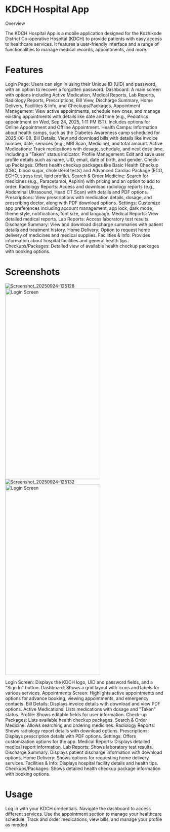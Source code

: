 # KDCH Hospital App

Overview

The KDCH Hospital App is a mobile application designed for the Kozhikode District Co-operative Hospital (KDCH) to provide patients with easy access to healthcare services. It features a user-friendly interface and a range of functionalities to manage medical records, appointments, and more.

# Features
Login Page: Users can sign in using their Unique ID (UID) and password, with an option to recover a forgotten password.
Dashboard: A main screen with options including Active Medication, Medical Reports, Lab Reports, Radiology Reports, Prescriptions, Bill View, Discharge Summary, Home Delivery, Facilities & Info, and Checkups/Packages.
Appointment Management: View active appointments, schedule new ones, and manage existing appointments with details like date and time (e.g., Pediatrics appointment on Wed, Sep 24, 2025, 1:11 PM IST). Includes options for Online Appointment and Offline Appointment.
Health Camps: Information about health camps, such as the Diabetes Awareness camp scheduled for 2025-06-08.
Bill Details: View and download bills with details like invoice number, date, services (e.g., MRI Scan, Medicine), and total amount.
Active Medications: Track medications with dosage, schedule, and next dose time, including a "Taken" status indicator.
Profile Management: Edit and save user profile details such as name, UID, email, date of birth, and gender.
Check-up Packages: Offers health checkup packages like Basic Health Checkup (CBC, blood sugar, cholesterol tests) and Advanced Cardiac Package (ECG, ECHO, stress test, lipid profile).
Search & Order Medicine: Search for medicines (e.g., Paracetamol, Aspirin) with pricing and an option to add to order.
Radiology Reports: Access and download radiology reports (e.g., Abdominal Ultrasound, Head CT Scan) with details and PDF options.
Prescriptions: View prescriptions with medication details, dosage, and prescribing doctor, along with PDF download options.
Settings: Customize app preferences including account management, app lock, dark mode, theme style, notifications, font size, and language.
Medical Reports: View detailed medical reports.
Lab Reports: Access laboratory test results.
Discharge Summary: View and download discharge summaries with patient details and treatment history.
Home Delivery: Option to request home delivery of medicines and medical supplies.
Facilities & Info: Provides information about hospital facilities and general health tips.
Checkups/Packages: Detailed view of available health checkup packages with booking options.

# Screenshots

![Screenshot_20250924-125128](https://github.com/user-attachments/assets/c0ee5627-b87c-4d9f-9194-dcfb91a7a102)
<img src="https://github.com/user-attachments/assets/c0ee5627-b87c-4d9f-9194-dcfb91a7a102" alt="Login Screen" width="300" height="600" />
![Screenshot_20250924-125132](https://github.com/user-attachments/assets/a90f3e0a-ba04-46dc-868e-097d43d45cc3)
<img src="https://github.com/user-attachments/assets/c0ee5627-b87c-4d9f-9194-dcfb91a7a102" alt="Login Screen" width="300" height="600" />




Login Screen: Displays the KDCH logo, UID and password fields, and a "Sign In" button.
Dashboard: Shows a grid layout with icons and labels for various services.
Appointments Screen: Highlights active appointments and options for advance booking, viewing appointments, and emergency contacts.
Bill Details: Displays invoice details with download and view PDF options.
Active Medications: Lists medications with dosage and "Taken" status.
Profile: Shows editable fields for user information.
Check-up Packages: Lists available health checkup packages.
Search & Order Medicine: Allows searching and ordering medicines.
Radiology Reports: Shows radiology report details with download options.
Prescriptions: Displays prescription details with PDF options.
Settings: Offers customization options for the app.
Medical Reports: Displays detailed medical report information.
Lab Reports: Shows laboratory test results.
Discharge Summary: Displays patient discharge information with download options.
Home Delivery: Shows options for requesting home delivery services.
Facilities & Info: Displays hospital facility details and health tips.
Checkups/Packages: Shows detailed health checkup package information with booking options.


# Usage
Log in with your KDCH credentials.
Navigate the dashboard to access different services.
Use the appointment section to manage your healthcare schedule.
Track and order medications, view bills, and manage your profile as needed.
